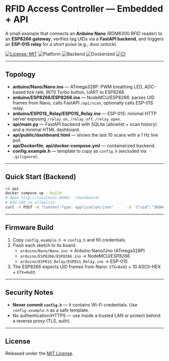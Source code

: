 #  RFID Access Controller — Embedded + API

A small example that connects an **Arduino Nano** (RDM6300 RFID reader)
to an **ESP8266 gateway**, verifies tag UIDs via a **FastAPI backend**, and triggers an
**ESP-01S relay** for a short pulse (e.g., door unlock).

[![License: MIT](https://img.shields.io/badge/License-MIT-blue.svg)](LICENSE)
![Platform](https://img.shields.io/badge/platform-Arduino%20%7C%20ESP8266-blue)
![Backend](https://img.shields.io/badge/backend-FastAPI-green)
![Dockerized](https://img.shields.io/badge/deployment-Docker-orange)
[![CI](https://github.com/meirg9/rfid-access-controller/actions/workflows/lint.yml/badge.svg)](https://github.com/meirg9/rfid-access-controller/actions)

---

##  Topology
- **arduino/Nano/Nano.ino** — ATmega328P: PWM breathing LED, ADC-based tick rate, INT0 Turbo button, UART to ESP8266.
- **arduino/ESP8266/ESP8266.ino** — NodeMCU/ESP8266: parses UID frames from Nano, calls FastAPI `/api/scan`, optionally calls ESP-01S relay.
- **arduino/ESP01S_Relay/ESP01S_Relay.ino** — ESP-01S: minimal HTTP server exposing `/relay_on`, `/relay_off`, `/relay_open`.
- **api/main.py** — FastAPI backend with SQLite (allowlist + scan history) and a minimal HTML dashboard.
- **api/public/dashboard.html** — shows the last 10 scans with a 1 Hz live poll.
- **api/Dockerfile**, **api/docker-compose.yml** — containerized backend.
- **config.example.h** — template to copy as `config.h` (excluded via `.gitignore`).

---

##  Quick Start (Backend)
```bash
cd api
docker compose up --build
# Open http://localhost:8000/  (dashboard)
# Add UID to allowlist:
curl -X POST -H "Content-Type: application/json"      -d '{"uid":"360046D804"}'      http://localhost:8000/api/allow
```

---

##  Firmware Build
1. Copy `config.example.h` → `config.h` and fill credentials.
2. Flash each sketch to its board:
   - `arduino/Nano/Nano.ino` → Arduino Nano/Uno (ATmega328P)
   - `arduino/ESP8266/ESP8266.ino` → NodeMCU/ESP8266
   - `arduino/ESP01S_Relay/ESP01S_Relay.ino` → ESP-01S
3. The ESP8266 expects UID frames from Nano:
   `STX=0x02` + 10 ASCII-HEX + `ETX=0x03`.

---

##  Security Notes
- **Never commit `config.h`** — it contains Wi-Fi credentials.
  Use `config.example.h` as a safe template.
- No authentication/HTTPS — use inside a trusted LAN or protect behind a reverse proxy (TLS, auth).

---

##  License
Released under the [MIT License](LICENSE).
